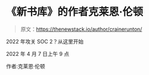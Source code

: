 # 《新书库》的作者克莱恩·伦顿

> 原文：<https://thenewstack.io/author/crainerunton/>

2022 年攻关 SOC 2？从这里开始

2022 年 4 月 7 日上午 9 点

作者:克莱恩·伦顿